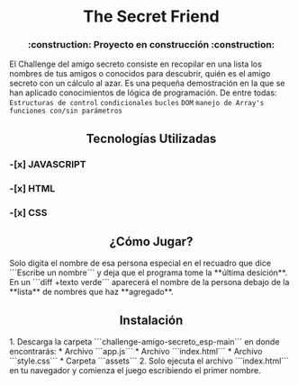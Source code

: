 <h1 align="center"> The Secret Friend </h1>
<h3 align="center">:construction: Proyecto en construcción :construction:</h3>

El Challenge del amigo secreto consiste en recopilar en una lista los 
nombres de tus amigos o conocidos para descubrir, quién es el amigo secreto con un cálculo al azar.
Es una pequeña demostración en la que se han aplicado conocimientos de lógica de programación.
De entre todas: ```Estructuras de control```  ```condicionales```  ```bucles``` ```DOM```
```manejo de Array's```  ```funciones con/sin parámetros```

<h2 align="center"> Tecnologías Utilizadas </h2>
<h3> -[x] JAVASCRIPT </h3> 
<h3> -[x] HTML </h3> 
<h3> -[x] CSS </h3> 

<h2 align="center"> ¿Cómo Jugar? </h2>
Solo digita el nombre de esa persona especial en el recuadro que dice ```Escribe un nombre```
y deja que el programa tome la **última desición**. 
En un ```diff +texto verde``` aparecerá el nombre de la persona debajo de la **lista** de nombres 
que haz **agregado**.

<h2 align="center"> Instalación </h2>
1. Descarga la carpeta ```challenge-amigo-secreto_esp-main``` en donde encontrarás:
  * Archivo ```app.js```
  * Archivo ```index.html```
  * Archivo ```style.css```
  * Carpeta ```assets```
2. Solo ejecuta el archivo ```index.html``` en tu navegador y comienza el juego escribiendo 
el primer nombre.
